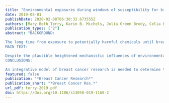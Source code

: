 ```yaml
---
title: "Environmental exposures during windows of susceptibility for breast cancer: a framework for prevention research"
date: 2019-08-01
publishDate: 2020-02-08T06:30:32.673555Z
authors: [Mary Beth Terry, Karin B. Michels, Julia Green Brody, Celia Byrne, Shiuan Chen, D. Joseph Jerry, Kristen M. C. Malecki, Mary Beth Martin, Rachel L. Miller, Susan L. Neuhausen, Kami Silk, Amy Trentham-Dietz on behalf of Breast Cancer and the Environment Research Program (BCERP)]
publication_types: ["2"]
abstract: "BACKGROUND:

The long time from exposure to potentially harmful chemicals until breast cancer occurrence poses challenges for designing etiologic studies and for implementing successful prevention programs. Growing evidence from animal and human studies indicates that distinct time periods of heightened susceptibility to endocrine disruptors exist throughout the life course. The influence of environmental chemicals on breast cancer risk may be greater during several windows of susceptibility (WOS) in a woman's life, including prenatal development, puberty, pregnancy, and the menopausal transition. These time windows are considered as specific periods of susceptibility for breast cancer because significant structural and functional changes occur in the mammary gland, as well as alterations in the mammary micro-environment and hormone signaling that may influence risk. Breast cancer research focused on these breast cancer WOS will accelerate understanding of disease etiology and prevention.
MAIN TEXT:

Despite the plausible heightened mechanistic influences of environmental chemicals on breast cancer risk during time periods of change in the mammary gland's structure and function, most human studies of environmental chemicals are not focused on specific WOS. This article reviews studies conducted over the past few decades that have specifically addressed the effect of environmental chemicals and metals on breast cancer risk during at least one of these WOS. In addition to summarizing the broader evidence-base specific to WOS, we include discussion of the NIH-funded Breast Cancer and the Environment Research Program (BCERP) which included population-based and basic science research focused on specific WOS to evaluate associations between breast cancer risk and particular classes of endocrine-disrupting chemicals-including polycyclic aromatic hydrocarbons, perfluorinated compounds, polybrominated diphenyl ethers, and phenols-and metals. We outline ways in which ongoing transdisciplinary BCERP projects incorporate animal research and human epidemiologic studies in close partnership with community organizations and communication scientists to identify research priorities and effectively translate evidence-based findings to the public and policy makers.
CONCLUSIONS:

An integrative model of breast cancer research is needed to determine the impact and mechanisms of action of endocrine disruptors at different WOS. By focusing on environmental chemical exposure during specific WOS, scientists and their community partners may identify when prevention efforts are likely to be most effective."
featured: false
publication: "*Breast Cancer Research*"
publication_short: "*Breast Cancer Res.*"
url_pdf: terry-2019.pdf
doi: https://doi.org/10.1186/s13058-019-1168-2
---
```


